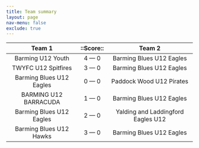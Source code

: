 ```yaml
---
title: Team summary
layout: page
nav-menu: false
exclude: true
---
```




|          Team 1          |  ::Score::  |               Team 2               |
|:------------------------:|:-----------:|:----------------------------------:|
|    Barming U12 Youth     | 4 &mdash; 0 |      Barming Blues U12 Eagles      |
|   TWYFC U12 Spitfires    | 3 &mdash; 0 |      Barming Blues U12 Eagles      |
| Barming Blues U12 Eagles | 0 &mdash; 0 |      Paddock Wood U12 Pirates      |
|  BARMING U12 BARRACUDA   | 1 &mdash; 0 |      Barming Blues U12 Eagles      |
| Barming Blues U12 Eagles | 2 &mdash; 0 | Yalding and Laddingford Eagles U12 |
| Barming Blues U12 Hawks  | 3 &mdash; 0 |      Barming Blues U12 Eagles      |

 <br /><br /><br />